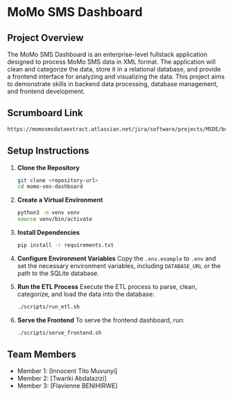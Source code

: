 # MoMo SMS Dashboard

## Project Overview
The MoMo SMS Dashboard is an enterprise-level fullstack application designed to process MoMo SMS data in XML format. The application will clean and categorize the data, store it in a relational database, and provide a frontend interface for analyzing and visualizing the data. This project aims to demonstrate skills in backend data processing, database management, and frontend development.

## Scrumboard Link
```bash
https://momosmsdataextract.atlassian.net/jira/software/projects/MSDE/boards/1/backlog?atlOrigin=eyJpIjoiZjk2YjQwNDE1Nzk4NGUyYzgyZTA3MjFmMTdmOWE0OWYiLCJwIjoiaiJ9
```

## Setup Instructions
1. **Clone the Repository**
   ```bash
   git clone <repository-url>
   cd momo-sms-dashboard
   ```

2. **Create a Virtual Environment**
   ```bash
   python3 -m venv venv
   source venv/bin/activate
   ```

3. **Install Dependencies**
   ```bash
   pip install -r requirements.txt
   ```

4. **Configure Environment Variables**
   Copy the `.env.example` to `.env` and set the necessary environment variables, including `DATABASE_URL` or the path to the SQLite database.

5. **Run the ETL Process**
   Execute the ETL process to parse, clean, categorize, and load the data into the database:
   ```bash
   ./scripts/run_etl.sh
   ```

6. **Serve the Frontend**
   To serve the frontend dashboard, run:
   ```bash
   ./scripts/serve_frontend.sh
   ```

## Team Members
- Member 1: [Innocent Tito Muvunyi]
- Member 2: [Twariki Abdalazizi]
- Member 3: [Flavienne BENIHIRWE]
